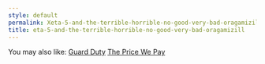 ```yaml
---
style: default
permalink: Xeta-5-and-the-terrible-horrible-no-good-very-bad-oragamizill
title: eta-5-and-the-terrible-horrible-no-good-very-bad-oragamizill
---
```

You may also like:
[Guard Duty](http://scp-wiki.net/guard-duty)
[The Price We Pay](http://scp-wiki.net/the-price-we-pay)